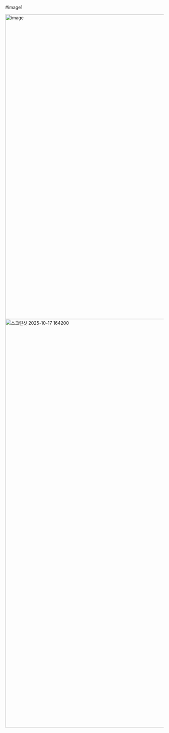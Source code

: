 #image1

<img width="2115" height="965" alt="image" src="https://github.com/user-attachments/assets/43f67ea9-075a-4603-b4a5-b69c4ffe7de4" />
<img width="2144" height="1294" alt="스크린샷 2025-10-17 164200" src="https://github.com/user-attachments/assets/20f8ddaf-8768-494d-822e-e5d8a9320e98" />
